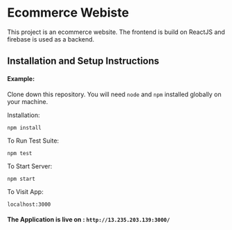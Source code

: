 # Ecommerce Webiste
This project is an ecommerce website. The frontend is build on ReactJS and firebase is used as a backend.

## Installation and Setup Instructions

#### Example:  

Clone down this repository. You will need `node` and `npm` installed globally on your machine.  

Installation:

`npm install`  

To Run Test Suite:  

`npm test`  

To Start Server:

`npm start`  

To Visit App:

`localhost:3000`  

#### The Application is live on : `http://13.235.203.139:3000/`
